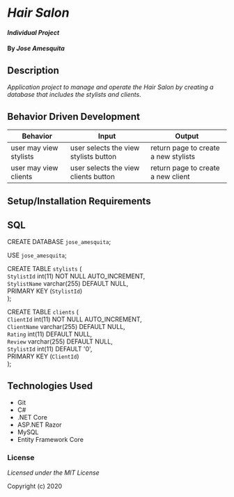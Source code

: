# _Hair Salon_

#### _Individual Project_

#### By _Jose Amesquita_

## Description

_Application project to manage and operate the Hair Salon by creating a database that includes the stylists and clients._

## Behavior Driven Development
| Behavior | Input | Output |
|----|----|-----|
| user may view stylists | user selects the view stylists button | return page to create a new stylists |
| user may view clients | user selects the view clients button | return page to create a new client | 


## Setup/Installation Requirements



## SQL

CREATE DATABASE `jose_amesquita`;

USE `jose_amesquita`;

CREATE TABLE `stylists` (  
  `StylistId` int(11) NOT NULL AUTO_INCREMENT,  
  `StylistName` varchar(255) DEFAULT NULL,  
  PRIMARY KEY (`StylistId`)  
);

CREATE TABLE `clients` (  
  `ClientId` int(11) NOT NULL AUTO_INCREMENT,  
  `ClientName` varchar(255) DEFAULT NULL,   
  `Rating` int(11) DEFAULT NULL,  
  `Review` varchar(255) DEFAULT NULL,  
  `StylistId` int(11) DEFAULT '0',  
  PRIMARY KEY (`ClientId`)  
);

## Technologies Used

* Git
* C#
* .NET Core
* ASP.NET Razor
* MySQL
* Entity Framework Core

### License

*Licensed under the MIT License*

Copyright (c) 2020
